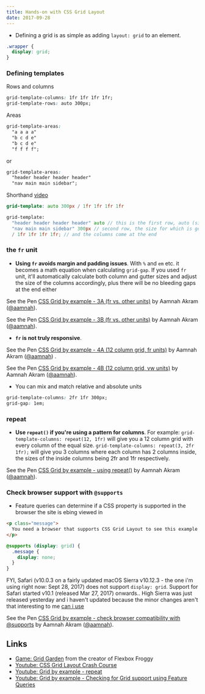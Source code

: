 ```yaml
---
title: Hands-on with CSS Grid Layout
date: 2017-09-28
---
```


- Defining a grid is as simple as adding `layout: grid` to an element.

```css
.wrapper {
  display: grid;
}
```

### Defining templates

Rows and columns

```css
grid-template-columns: 1fr 1fr 1fr 1fr;
grid-template-rows: auto 300px;
```

Areas

```css
grid-template-areas: 
  "a a a a"
  "b c d e"
  "b c d e"
  "f f f f";
```

or 

```css
grid-template-areas:
  "header header header header"
  "nav main main sidebar";
```

Shorthand [video](https://www.youtube.com/watch?v=aqLifuKpfHU)

```scss
grid-template: auto 300px / 1fr 1fr 1fr 1fr

grid-template: 
  "header header header header" auto // this is the first row, auto (size) is default, so it's okay if you don't mention it.
  "nav main main sidebar" 300px // second row, the size for which is going to be 300px
  / 1fr 1fr 1fr 1fr; // and the columns come at the end
```

### the `fr` unit
- **Using `fr` avoids margin and padding issues**. With `%` and `em` etc. it becomes a math equation when calculating `grid-gap`. If you used `fr` unit, it'll automatically calculate both column and gutter sizes and adjust the size of the columns accordingly,  plus there will be no bleeding gaps at the end either

<p data-height="300" data-theme-id="31402" data-slug-hash="LzyLvp" data-default-tab="css,result" data-user="aamnah" data-embed-version="2" data-pen-title="CSS Grid by example - 3A (fr vs. other units)" class="codepen">See the Pen <a href="https://codepen.io/aamnah/pen/LzyLvp/">CSS Grid by example - 3A (fr vs. other units)</a> by Aamnah Akram (<a href="https://codepen.io/aamnah">@aamnah</a>).</p>
<script async src="https://production-assets.codepen.io/assets/embed/ei.js"></script>


<p data-height="300" data-theme-id="31402" data-slug-hash="jGmwRp" data-default-tab="css,result" data-user="aamnah" data-embed-version="2" data-pen-title="CSS Grid by example - 3B (fr vs. other units)" class="codepen">See the Pen <a href="https://codepen.io/aamnah/pen/jGmwRp/">CSS Grid by example - 3B (fr vs. other units)</a> by Aamnah Akram (<a href="https://codepen.io/aamnah">@aamnah</a>).</p>
<script async src="https://production-assets.codepen.io/assets/embed/ei.js"></script>

- **`fr` is not truly responsive**.

<p data-height="436" data-theme-id="31402" data-slug-hash="XeRaKW" data-default-tab="css,result" data-user="aamnah" data-embed-version="2" data-pen-title="CSS Grid by example - 4A (12 column grid, fr units)" class="codepen">See the Pen <a href="https://codepen.io/aamnah/pen/XeRaKW/">CSS Grid by example - 4A (12 column grid, fr units)</a> by Aamnah Akram (<a href="https://codepen.io/aamnah">@aamnah</a>) .</p>
<script async src="https://production-assets.codepen.io/assets/embed/ei.js"></script>

<p data-height="404" data-theme-id="31402" data-slug-hash="gGWxoz" data-default-tab="css,result" data-user="aamnah" data-embed-version="2" data-pen-title="CSS Grid by example - 4B (12 column grid, vw units)" class="codepen">See the Pen <a href="https://codepen.io/aamnah/pen/gGWxoz/">CSS Grid by example - 4B (12 column grid, vw units)</a> by Aamnah Akram (<a href="https://codepen.io/aamnah">@aamnah</a>).</p>
<script async src="https://production-assets.codepen.io/assets/embed/ei.js"></script>

- You can mix and match relative and absolute units

```css
grid-template-columns: 2fr 1fr 300px;
grid-gap: 1em;
```

### repeat

- **Use `repeat()` if you're using a pattern for columns**. For example: `grid-template-columns: repeat(12, 1fr)` will give you a 12 column grid with every column of the equal size. `grid-template-columns: repeat(3, 2fr 1fr);` will give you 3 columns where each column has 2 columns inside, the sizes of the inside columns being 2fr and 1fr respectively.

<p data-height="456" data-theme-id="31402" data-slug-hash="MEmvda" data-default-tab="css,result" data-user="aamnah" data-embed-version="2" data-pen-title="CSS Grid by example - using repeat()" class="codepen">See the Pen <a href="https://codepen.io/aamnah/pen/MEmvda/">CSS Grid by example - using repeat()</a> by Aamnah Akram (<a href="https://codepen.io/aamnah">@aamnah</a>).</p>
<script async src="https://production-assets.codepen.io/assets/embed/ei.js"></script>

### Check browser support with `@supports`

- Feature queries can determine if a CSS property is supported in the browser the site is ebing viewed in

```html
<p class="message">
  You need a browser that supports CSS Grid Layout to see this example properly!  
</p>
```

```css
@supports (display: grid) {
  .message {
    display: none;
  }
}
```

FYI, Safari (v10.0.3 on a fairly updated macOS Sierra v10.12.3 - the one i'm using right now: Sept 28, 2017) does not support `display: grid`. Support for Safari started v10.1 (released Mar 27, 2017) onwards.. High Sierra was just released yesterday and i haven't updated because the minor changes aren't that interesting to me [can i use](http://caniuse.com/#feat=css-grid)

<p data-height="461" data-theme-id="31402" data-slug-hash="yzbjBG" data-default-tab="css,result" data-user="aamnah" data-embed-version="2" data-pen-title="CSS Grid by example - check browser compatibility with @supports" class="codepen">See the Pen <a href="https://codepen.io/aamnah/pen/yzbjBG/">CSS Grid by example - check browser compatibility with @supports</a> by Aamnah Akram (<a href="https://codepen.io/aamnah">@aamnah</a>).</p>
<script async src="https://production-assets.codepen.io/assets/embed/ei.js"></script>

Links
---
- [Game: Grid Garden](http://cssgridgarden.com/) from the creator of Flexbox Froggy
- [Youtube: CSS Grid Layout Crash Course](https://www.youtube.com/watch?v=jV8B24rSN5o)
- [Youtube: Grid by example - repeat](https://www.youtube.com/watch?v=XW-l6ysDZyM)
- [Youtube: Grid by example - Checking for Grid support using Feature Queries](https://www.youtube.com/watch?v=jXWxQN1RUE0)